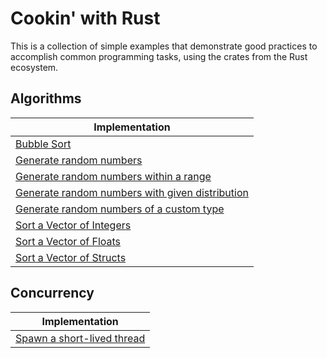 # Cookin' with Rust 

This is a collection of simple examples that demonstrate good practices to accomplish common programming tasks, using the crates from the Rust ecosystem.

## Algorithms

| Implementation |
|---------------|
| [Bubble Sort](bubble_sort/src/lib.rs) |
| [Generate random numbers](random_num_gen/src/main.rs) |
| [Generate random numbers within a range](random_num_gen_range/src/main.rs) |
| [Generate random numbers with given distribution](random_num_gen_distribution/src/main.rs) |
| [Generate random numbers of a custom type](random_num_gen_custom_type/src/main.rs) |
| [Sort a Vector of Integers](sort/src/main.rs) |
| [Sort a Vector of Floats](sort/src/main.rs) |
| [Sort a Vector of Structs](sort/src/main.rs) |


## Concurrency 

| Implementation |
|---------------|
| [Spawn a short-lived thread](short_lived_thread/src/lib.rs) |
